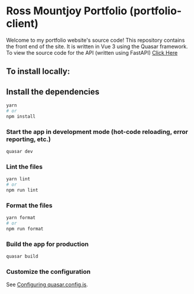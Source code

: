 # Ross Mountjoy Portfolio (portfolio-client)

Welcome to my portfolio website's source code! This repository contains the front end of the site. It is written in Vue 3 using the Quasar framework. To view the source code for the API (written using FastAPI) [Click Here](https://github.com/rmountjoy92/portfolio-server)

## To install locally:

## Install the dependencies
```bash
yarn
# or
npm install
```

### Start the app in development mode (hot-code reloading, error reporting, etc.)
```bash
quasar dev
```


### Lint the files
```bash
yarn lint
# or
npm run lint
```


### Format the files
```bash
yarn format
# or
npm run format
```



### Build the app for production
```bash
quasar build
```

### Customize the configuration
See [Configuring quasar.config.js](https://v2.quasar.dev/quasar-cli-webpack/quasar-config-js).
